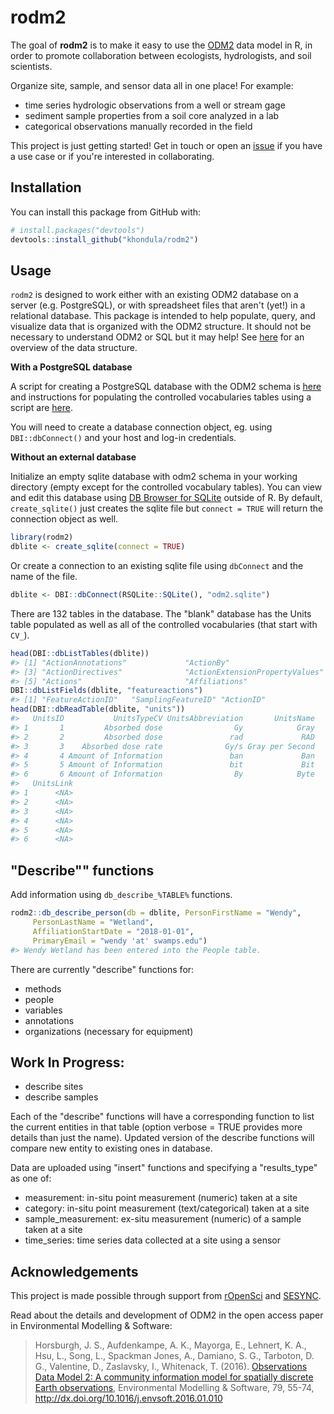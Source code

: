 
<!-- README.md is generated from README.Rmd. Please edit that file -->
rodm2
=====

The goal of **rodm2** is to make it easy to use the [ODM2](https://github.com/ODM2/ODM2) data model in R, in order to promote collaboration between ecologists, hydrologists, and soil scientists.

Organize site, sample, and sensor data all in one place! For example:

-   time series hydrologic observations from a well or stream gage
-   sediment sample properties from a soil core analyzed in a lab
-   categorical observations manually recorded in the field

This project is just getting started! Get in touch or open an [issue](https://github.com/khondula/rodm2/issues) if you have a use case or if you're interested in collaborating.

Installation
------------

You can install this package from GitHub with:

``` r
# install.packages("devtools")
devtools::install_github("khondula/rodm2")
```

Usage
-----

`rodm2` is designed to work either with an existing ODM2 database on a server (e.g. PostgreSQL), or with spreadsheet files that aren't (yet!) in a relational database. This package is intended to help populate, query, and visualize data that is organized with the ODM2 structure. It should not be necessary to understand ODM2 or SQL but it may help! See [here](http://odm2.github.io/ODM2/schemas/ODM2_Current/diagrams/ODM2OverviewSimplified.html) for an overview of the data structure.

**With a PostgreSQL database**

A script for creating a PostgreSQL database with the ODM2 schema is [here](https://github.com/ODM2/ODM2/blob/master/src/blank_schema_scripts/postgresql/ODM2_for_PostgreSQL.sql) and instructions for populating the controlled vocabularies tables using a script are [here](https://github.com/ODM2/ODM2/tree/master/src/load_cvs).

You will need to create a database connection object, eg. using `DBI::dbConnect()` and your host and log-in credentials.

**Without an external database**

Initialize an empty sqlite database with odm2 schema in your working directory (empty except for the controlled vocabulary tables). You can view and edit this database using [DB Browser for SQLite](https://sqlitebrowser.org/) outside of R. By default, `create_sqlite()` just creates the sqlite file but `connect = TRUE` will return the connection object as well.

``` r
library(rodm2)
dblite <- create_sqlite(connect = TRUE)
```

Or create a connection to an existing sqlite file using `dbConnect` and the name of the file.

``` r
dblite <- DBI::dbConnect(RSQLite::SQLite(), "odm2.sqlite")
```

There are 132 tables in the database. The "blank" database has the Units table populated as well as all of the controlled vocabularies (that start with `CV_`).

``` r
head(DBI::dbListTables(dblite))
#> [1] "ActionAnnotations"             "ActionBy"                     
#> [3] "ActionDirectives"              "ActionExtensionPropertyValues"
#> [5] "Actions"                       "Affiliations"
DBI::dbListFields(dblite, "featureactions")
#> [1] "FeatureActionID"   "SamplingFeatureID" "ActionID"
head(DBI::dbReadTable(dblite, "units"))
#>   UnitsID           UnitsTypeCV UnitsAbbreviation       UnitsName
#> 1       1         Absorbed dose                Gy            Gray
#> 2       2         Absorbed dose               rad             RAD
#> 3       3    Absorbed dose rate              Gy/s Gray per Second
#> 4       4 Amount of Information               ban             Ban
#> 5       5 Amount of Information               bit             Bit
#> 6       6 Amount of Information                By            Byte
#>   UnitsLink
#> 1      <NA>
#> 2      <NA>
#> 3      <NA>
#> 4      <NA>
#> 5      <NA>
#> 6      <NA>
```

"Describe"" functions
---------------------

Add information using `db_describe_%TABLE%` functions.

``` r
rodm2::db_describe_person(db = dblite, PersonFirstName = "Wendy",
     PersonLastName = "Wetland",
     AffiliationStartDate = "2018-01-01",
     PrimaryEmail = "wendy 'at' swamps.edu")
#> Wendy Wetland has been entered into the People table.
```

There are currently "describe" functions for:

-   methods
-   people
-   variables
-   annotations
-   organizations (necessary for equipment)

Work In Progress:
-----------------

-   describe sites
-   describe samples

Each of the "describe" functions will have a corresponding function to list the current entities in that table (option verbose = TRUE provides more details than just the name). Updated version of the describe functions will compare new entity to existing ones in database.

Data are uploaded using "insert" functions and specifying a "results\_type" as one of:

-   measurement: in-situ point measurement (numeric) taken at a site
-   category: in-situ point measurement (text/categorical) taken at a site
-   sample\_measurement: ex-situ measurement (numeric) of a sample taken at a site
-   time\_series: time series data collected at a site using a sensor

Acknowledgements
----------------

This project is made possible through support from [rOpenSci](https://ropensci.org/) and [SESYNC](https://www.sesync.org/).

Read about the details and development of ODM2 in the open access paper in Environmental Modelling & Software:

> Horsburgh, J. S., Aufdenkampe, A. K., Mayorga, E., Lehnert, K. A., Hsu, L., Song, L., Spackman Jones, A., Damiano, S. G., Tarboton, D. G., Valentine, D., Zaslavsky, I., Whitenack, T. (2016). [Observations Data Model 2: A community information model for spatially discrete Earth observations](http://dx.doi.org/10.1016/j.envsoft.2016.01.010), Environmental Modelling & Software, 79, 55-74, <http://dx.doi.org/10.1016/j.envsoft.2016.01.010>
